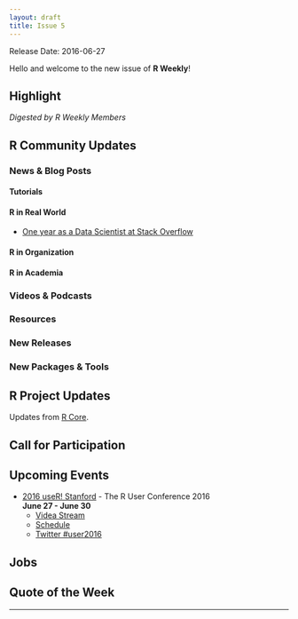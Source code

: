 ```yaml
---
layout: draft
title: Issue 5
---
```


Release Date: 2016-06-27

Hello and welcome to the new issue of **R Weekly**!

## Highlight

*Digested by R Weekly Members*

## R Community Updates

### News & Blog Posts

#### Tutorials


#### R in Real World
+ [One year as a Data Scientist at Stack Overflow](http://varianceexplained.org/r/year_data_scientist/)

#### R in Organization



#### R in Academia


### Videos & Podcasts


### Resources


### New Releases




### New Packages & Tools


## R Project Updates

Updates from [R Core](http://developer.r-project.org/blosxom.cgi/R-devel/NEWS).


## Call for Participation


## Upcoming Events

+ [2016 useR! Stanford](http://user2016.org/) - The R User Conference 2016<br /> **June 27 - June 30** <br>
  + [Videa Stream](https://aka.ms/user2016conference)
  + [Schedule](http://schedule.user2016.org)
  + [Twitter #user2016](https://twitter.com/hashtag/user2016)

## Jobs



## Quote of the Week



<HR />

<p><small id="page_view">&nbsp;</small></p>
